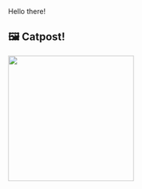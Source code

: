 Hello there!



## 🖼️ Catpost!

<sub>
    <img src="https://cdn2.thecatapi.com/images/c4c.jpg" height="256">
</sub>

